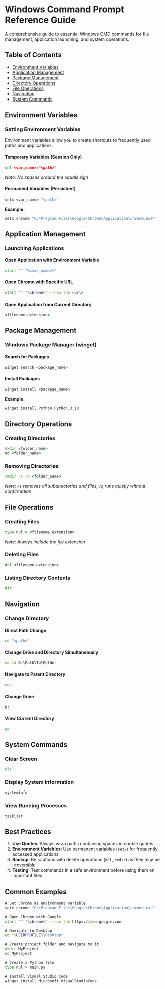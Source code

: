 # Windows Command Prompt Reference Guide

A comprehensive guide to essential Windows CMD commands for file management, application launching, and system operations.

## Table of Contents
- [Environment Variables](#environment-variables)
- [Application Management](#application-management)
- [Package Management](#package-management)
- [Directory Operations](#directory-operations)
- [File Operations](#file-operations)
- [Navigation](#navigation)
- [System Commands](#system-commands)

## Environment Variables

### Setting Environment Variables
Environment variables allow you to create shortcuts to frequently used paths and applications.

#### Temporary Variables (Session Only)
```cmd
set <var_name>="<path>"
```
*Note: No spaces around the equals sign*

#### Permanent Variables (Persistent)
```cmd
setx <var_name> "<path>"
```

**Example:**
```cmd
setx chrome "C:\Program Files\Google\Chrome\Application\chrome.exe"
```

## Application Management

### Launching Applications
#### Open Application with Environment Variable
```cmd
start "" "%<var_name>%"
```

#### Open Chrome with Specific URL
```cmd
start "" "%chrome%" --new-tab <url>
```

#### Open Application from Current Directory
```cmd
<filename.extension>
```

## Package Management

### Windows Package Manager (winget)
#### Search for Packages
```cmd
winget search <package_name>
```

#### Install Packages
```cmd
winget install <package_name>
```

**Example:**
```cmd
winget install Python.Python.3.10
```

## Directory Operations

### Creating Directories
```cmd
mkdir <folder_name>
md <folder_name>
```

### Removing Directories
```cmd
rmdir /s /q <folder_name>
```
*Note: `/s` removes all subdirectories and files, `/q` runs quietly without confirmation*

## File Operations

### Creating Files
```cmd
type nul > <filename.extension>
```
*Note: Always include the file extension*

### Deleting Files
```cmd
del <filename.extension>
```

### Listing Directory Contents
```cmd
dir
```

## Navigation

### Change Directory
#### Direct Path Change
```cmd
cd "<path>"
```

#### Change Drive and Directory Simultaneously
```cmd
cd /d D:\Path\To\Folder
```

#### Navigate to Parent Directory
```cmd
cd..
```

#### Change Drive
```cmd
D:
```

#### View Current Directory
```cmd
cd
```

## System Commands

### Clear Screen
```cmd
cls
```

### Display System Information
```cmd
systeminfo
```

### View Running Processes
```cmd
tasklist
```

## Best Practices

1. **Use Quotes**: Always wrap paths containing spaces in double quotes
2. **Environment Variables**: Use permanent variables (`setx`) for frequently accessed applications
3. **Backup**: Be cautious with delete operations (`del`, `rmdir`) as they may be irreversible
4. **Testing**: Test commands in a safe environment before using them on important files

## Common Examples

```cmd
# Set Chrome as environment variable
setx chrome "C:\Program Files\Google\Chrome\Application\chrome.exe"

# Open Chrome with Google
start "" "%chrome%" --new-tab https://www.google.com

# Navigate to Desktop
cd "%USERPROFILE%\Desktop"

# Create project folder and navigate to it
mkdir MyProject
cd MyProject

# Create a Python file
type nul > main.py

# Install Visual Studio Code
winget install Microsoft.VisualStudioCode
```

